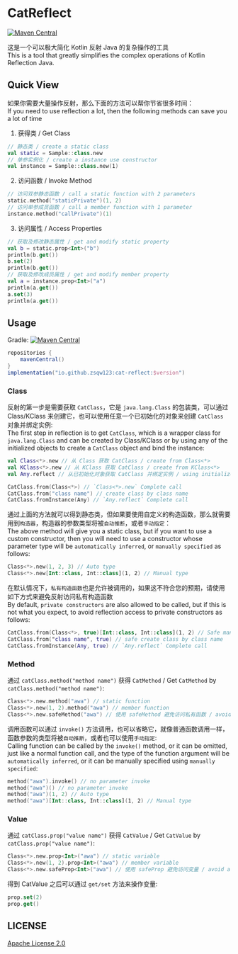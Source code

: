 # CatReflect

[![Maven Central](https://img.shields.io/maven-central/v/io.github.zsqw123/cat-reflect)](https://search.maven.org/artifact/io.github.zsqw123/cat-reflect)

这是一个可以极大简化 Kotlin 反射 Java 的复杂操作的工具  
This is a tool that greatly simplifies the complex operations of Kotlin Reflection Java.

## Quick View

如果你需要大量操作反射，那么下面的方法可以帮你节省很多时间：  
If you need to use reflection a lot, then the following methods can save you a lot of time

1. 获得类 / Get Class

```kotlin
// 静态类 / create a static class
val static = Sample::class.new
// 单参实例化 / create a instance use constructor
val instance = Sample::class.new(1)
```

2. 访问函数 / Invoke Method

```kotlin
// 访问双参静态函数 / call a static function with 2 parameters
static.method("staticPrivate")(1, 2)
// 访问单参成员函数 / call a member function with 1 parameter
instance.method("callPrivate")(1)
```

3. 访问属性 / Access Properties

```kotlin
// 获取及修改静态属性 / get and modify static property
val b = static.prop<Int>("b")
println(b.get())
b.set(2)
println(b.get())
// 获取及修改成员属性 / get and modify member property
val a = instance.prop<Int>("a")
println(a.get())
a.set(3)
println(a.get())
```

## Usage

Gradle: [![Maven Central](https://img.shields.io/maven-central/v/io.github.zsqw123/cat-reflect)](https://search.maven.org/artifact/io.github.zsqw123/cat-reflect)

```groovy
repositories {
    mavenCentral()
}
implementation("io.github.zsqw123:cat-reflect:$version")
```

### Class

反射的第一步是需要获取 `CatClass`，它是 `java.lang.Class` 的包装类，可以通过 Class/KClass 来创建它，也可以使用任意一个已初始化的对象来创建 `CatClass` 对象并绑定实例:  
The first step in reflection is to get `CatClass`, which is a wrapper class for `java.lang.Class` and can be created by Class/KClass or by using any of the initialized objects to
create a `CatClass` object and bind the instance:

```kotlin
val Class<*>.new // 从 Class 获取 CatClass / create from Class<*>
val KClass<*>.new // 从 KClass 获取 CatClass / create from KClass<*>
val Any.reflect // 从已初始化对象获取 CatClass 并绑定实例 / using initialized object to create a CatClass and bind this object

CatClass.from(Class<*>) // `Class<*>.new` Complete call
CatClass.from("class name") // create class by class name
CatClass.fromInstance(Any) // `Any.reflect` Complete call
```

通过上面的方法就可以得到静态类，但如果要使用自定义的构造函数，那么就需要用到`构造器`，构造器的参数类型将被`自动推断`，或者`手动指定`：  
The above method will give you a static class, but if you want to use a custom constructor, then you will need to use a constructor whose parameter type will
be `automatically inferred`, or `manually specified` as follows:

```kotlin
Class<*>.new(1, 2, 3) // Auto type
Class<*>.new[Int::class, Int::class](1, 2) // Manual type
```

在默认情况下，`私有构造函数`也是允许被调用的，如果这不符合您的预期，请使用如下方式来避免反射访问私有构造函数  
By default, `private constructors` are also allowed to be called, but if this is not what you expect, to avoid reflection access to private constructors as follows:

```kotlin
CatClass.from(Class<*>, true)[Int::class, Int::class](1, 2) // Safe manual type
CatClass.from("class name", true) // safe create class by class name
CatClass.fromInstance(Any, true) // `Any.reflect` Complete call
```

### Method

通过 `catClass.method("method name")` 获得 `CatMethod` / Get `CatMethod` by `catClass.method("method name")`:

```kotlin
Class<*>.new.method("awa") // static function
Class<*>.new(1, 2).method("awa") // member function
Class<*>.new.safeMethod("awa") // 使用 safeMethod 避免访问私有函数 / avoid call private function by safeMethod
```

调用函数可以通过 `invoke()` 方法调用，也可以省略它，就像普通函数调用一样，函数参数的类型将被`自动推断`，或者也可以使用`手动指定`:  
Calling function can be called by the `invoke()` method, or it can be omitted, just like a normal function call, and the type of the function argument will
be `automatically inferred`, or it can be manually specified using `manually specified`:

```kotlin
method("awa").invoke() // no parameter invoke
method("awa")() // no parameter invoke
method("awa")(1, 2) // Auto type
method("awa")[Int::class, Int::class](1, 2) // Manual type
```

### Value

通过 `catClass.prop("value name")` 获得 `CatValue` / Get `CatValue` by `catClass.prop("value name")`:

```kotlin
Class<*>.new.prop<Int>("awa") // static variable
Class<*>.new(1, 2).prop<Int>("awa") // member variable
Class<*>.new.safeProp<Int>("awa") // 使用 safeProp 避免访问变量 / avoid access private variable by safeProp
```

得到 CatValue 之后可以通过 `get/set` 方法来操作变量:

```kotlin
prop.set(2)
prop.get()
```

## LICENSE

[Apache License 2.0](LICENSE)